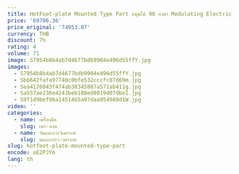 ```yaml
---
title: HotFoot-plate Mounted Type Part หมุนได้ 90 องศา Modulating Electric Actuator
price: '69706.36'
price_original: '74953.07'
currency: THB
discount: 7%
rating: 4
volume: 71
image: S7954b8b4ab7d4677bdb9904e496d55ffY.jpg
images:
  - S7954b8b4ab7d4677bdb9904e496d55ffY.jpg
  - Sbb642fafa97740c0bfe532cccfc87d69m.jpg
  - Sea4176843f474ab38345807a571ab411g.jpg
  - Sa557ae236e4243beb188ed9919d07dbeI.jpg
  - S9f1d9bef96a14514b5a97daa954988d1W.jpg
video: ''
categories:
  - name: เครื่องมือ
    slug: เคร-องม
  - name: วัดและการวิเคราะห์
    slug: ดและการว-เคราะห
slug: hotfoot-plate-mounted-type-part
encode: oE2PJY6
lang: th
---
```

  